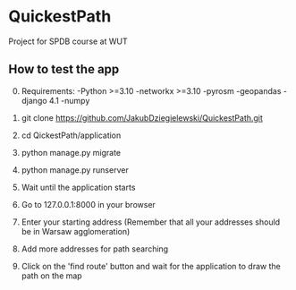 # QuickestPath
Project for SPDB course at WUT

## How to test the app

0. Requirements:
    -Python >=3.10
    -networkx >=3.10 
    -pyrosm
    -geopandas
    -django 4.1
    -numpy

1. git clone https://github.com/JakubDziegielewski/QuickestPath.git

2. cd QickestPath/application

3. python manage.py migrate

4. python manage.py runserver

5. Wait until the application starts

6. Go to 127.0.0.1:8000 in your browser

7. Enter your starting address (Remember that all your addresses should be in Warsaw agglomeration)

8. Add more addresses for path searching

9. Click on the 'find route' button and wait for the application to draw the path on the map